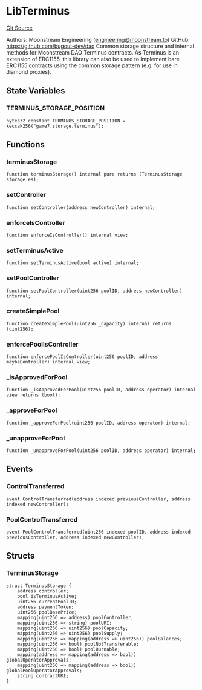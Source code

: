 # LibTerminus
[Git Source](https://github.com/G7DAO/protocol/blob/1e1f8f95881a2f3fd7dca8655f2c3270ce027c4e/contracts/security/terminus/LibTerminus.sol)

Authors: Moonstream Engineering (engineering@moonstream.to)
GitHub: https://github.com/bugout-dev/dao
Common storage structure and internal methods for Moonstream DAO Terminus contracts.
As Terminus is an extension of ERC1155, this library can also be used to implement bare ERC1155 contracts
using the common storage pattern (e.g. for use in diamond proxies).


## State Variables
### TERMINUS_STORAGE_POSITION

```solidity
bytes32 constant TERMINUS_STORAGE_POSITION = keccak256("game7.storage.terminus");
```


## Functions
### terminusStorage


```solidity
function terminusStorage() internal pure returns (TerminusStorage storage es);
```

### setController


```solidity
function setController(address newController) internal;
```

### enforceIsController


```solidity
function enforceIsController() internal view;
```

### setTerminusActive


```solidity
function setTerminusActive(bool active) internal;
```

### setPoolController


```solidity
function setPoolController(uint256 poolID, address newController) internal;
```

### createSimplePool


```solidity
function createSimplePool(uint256 _capacity) internal returns (uint256);
```

### enforcePoolIsController


```solidity
function enforcePoolIsController(uint256 poolID, address maybeController) internal view;
```

### _isApprovedForPool


```solidity
function _isApprovedForPool(uint256 poolID, address operator) internal view returns (bool);
```

### _approveForPool


```solidity
function _approveForPool(uint256 poolID, address operator) internal;
```

### _unapproveForPool


```solidity
function _unapproveForPool(uint256 poolID, address operator) internal;
```

## Events
### ControlTransferred

```solidity
event ControlTransferred(address indexed previousController, address indexed newController);
```

### PoolControlTransferred

```solidity
event PoolControlTransferred(uint256 indexed poolID, address indexed previousController, address indexed newController);
```

## Structs
### TerminusStorage

```solidity
struct TerminusStorage {
    address controller;
    bool isTerminusActive;
    uint256 currentPoolID;
    address paymentToken;
    uint256 poolBasePrice;
    mapping(uint256 => address) poolController;
    mapping(uint256 => string) poolURI;
    mapping(uint256 => uint256) poolCapacity;
    mapping(uint256 => uint256) poolSupply;
    mapping(uint256 => mapping(address => uint256)) poolBalances;
    mapping(uint256 => bool) poolNotTransferable;
    mapping(uint256 => bool) poolBurnable;
    mapping(address => mapping(address => bool)) globalOperatorApprovals;
    mapping(uint256 => mapping(address => bool)) globalPoolOperatorApprovals;
    string contractURI;
}
```

